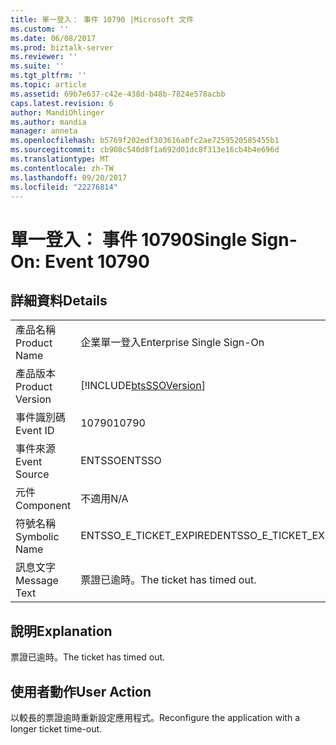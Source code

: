 ```yaml
---
title: 單一登入： 事件 10790 |Microsoft 文件
ms.custom: ''
ms.date: 06/08/2017
ms.prod: biztalk-server
ms.reviewer: ''
ms.suite: ''
ms.tgt_pltfrm: ''
ms.topic: article
ms.assetid: 69b7e637-c42e-438d-b48b-7824e578acbb
caps.latest.revision: 6
author: MandiOhlinger
ms.author: mandia
manager: anneta
ms.openlocfilehash: b5769f202edf303616a0fc2ae7259520585455b1
ms.sourcegitcommit: cb908c540d8f1a692d01dc8f313e16cb4b4e696d
ms.translationtype: MT
ms.contentlocale: zh-TW
ms.lasthandoff: 09/20/2017
ms.locfileid: "22276814"
---
```

# <a name="single-sign-on-event-10790"></a><span data-ttu-id="3a8e1-102">單一登入： 事件 10790</span><span class="sxs-lookup"><span data-stu-id="3a8e1-102">Single Sign-On: Event 10790</span></span>
## <a name="details"></a><span data-ttu-id="3a8e1-103">詳細資料</span><span class="sxs-lookup"><span data-stu-id="3a8e1-103">Details</span></span>  
  
|||  
|-|-|  
|<span data-ttu-id="3a8e1-104">產品名稱</span><span class="sxs-lookup"><span data-stu-id="3a8e1-104">Product Name</span></span>|<span data-ttu-id="3a8e1-105">企業單一登入</span><span class="sxs-lookup"><span data-stu-id="3a8e1-105">Enterprise Single Sign-On</span></span>|  
|<span data-ttu-id="3a8e1-106">產品版本</span><span class="sxs-lookup"><span data-stu-id="3a8e1-106">Product Version</span></span>|[!INCLUDE[btsSSOVersion](../includes/btsssoversion-md.md)]|  
|<span data-ttu-id="3a8e1-107">事件識別碼</span><span class="sxs-lookup"><span data-stu-id="3a8e1-107">Event ID</span></span>|<span data-ttu-id="3a8e1-108">10790</span><span class="sxs-lookup"><span data-stu-id="3a8e1-108">10790</span></span>|  
|<span data-ttu-id="3a8e1-109">事件來源</span><span class="sxs-lookup"><span data-stu-id="3a8e1-109">Event Source</span></span>|<span data-ttu-id="3a8e1-110">ENTSSO</span><span class="sxs-lookup"><span data-stu-id="3a8e1-110">ENTSSO</span></span>|  
|<span data-ttu-id="3a8e1-111">元件</span><span class="sxs-lookup"><span data-stu-id="3a8e1-111">Component</span></span>|<span data-ttu-id="3a8e1-112">不適用</span><span class="sxs-lookup"><span data-stu-id="3a8e1-112">N/A</span></span>|  
|<span data-ttu-id="3a8e1-113">符號名稱</span><span class="sxs-lookup"><span data-stu-id="3a8e1-113">Symbolic Name</span></span>|<span data-ttu-id="3a8e1-114">ENTSSO_E_TICKET_EXPIRED</span><span class="sxs-lookup"><span data-stu-id="3a8e1-114">ENTSSO_E_TICKET_EXPIRED</span></span>|  
|<span data-ttu-id="3a8e1-115">訊息文字</span><span class="sxs-lookup"><span data-stu-id="3a8e1-115">Message Text</span></span>|<span data-ttu-id="3a8e1-116">票證已逾時。</span><span class="sxs-lookup"><span data-stu-id="3a8e1-116">The ticket has timed out.</span></span>|  
  
## <a name="explanation"></a><span data-ttu-id="3a8e1-117">說明</span><span class="sxs-lookup"><span data-stu-id="3a8e1-117">Explanation</span></span>  
 <span data-ttu-id="3a8e1-118">票證已逾時。</span><span class="sxs-lookup"><span data-stu-id="3a8e1-118">The ticket has timed out.</span></span>  
  
## <a name="user-action"></a><span data-ttu-id="3a8e1-119">使用者動作</span><span class="sxs-lookup"><span data-stu-id="3a8e1-119">User Action</span></span>  
 <span data-ttu-id="3a8e1-120">以較長的票證逾時重新設定應用程式。</span><span class="sxs-lookup"><span data-stu-id="3a8e1-120">Reconfigure the application with a longer ticket time-out.</span></span>